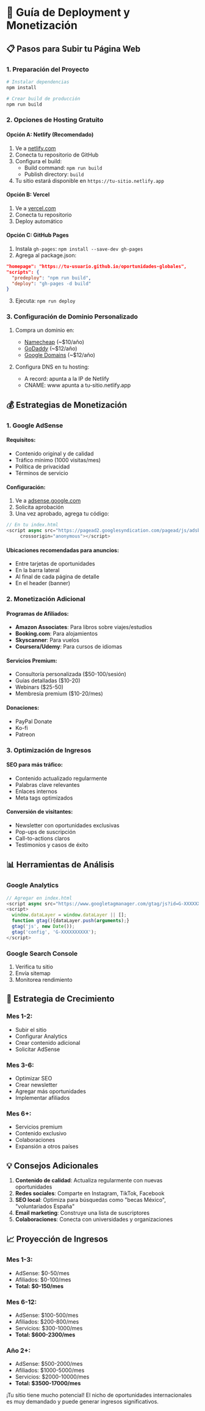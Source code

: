 # 🚀 Guía de Deployment y Monetización

## 📋 Pasos para Subir tu Página Web

### 1. **Preparación del Proyecto**

```bash
# Instalar dependencias
npm install

# Crear build de producción
npm run build
```

### 2. **Opciones de Hosting Gratuito**

#### **Opción A: Netlify (Recomendado)**
1. Ve a [netlify.com](https://netlify.com)
2. Conecta tu repositorio de GitHub
3. Configura el build:
   - Build command: `npm run build`
   - Publish directory: `build`
4. Tu sitio estará disponible en `https://tu-sitio.netlify.app`

#### **Opción B: Vercel**
1. Ve a [vercel.com](https://vercel.com)
2. Conecta tu repositorio
3. Deploy automático

#### **Opción C: GitHub Pages**
1. Instala `gh-pages`: `npm install --save-dev gh-pages`
2. Agrega al package.json:
```json
"homepage": "https://tu-usuario.github.io/oportunidades-globales",
"scripts": {
  "predeploy": "npm run build",
  "deploy": "gh-pages -d build"
}
```
3. Ejecuta: `npm run deploy`

### 3. **Configuración de Dominio Personalizado**

1. Compra un dominio en:
   - [Namecheap](https://namecheap.com) (~$10/año)
   - [GoDaddy](https://godaddy.com) (~$12/año)
   - [Google Domains](https://domains.google) (~$12/año)

2. Configura DNS en tu hosting:
   - A record: apunta a la IP de Netlify
   - CNAME: www apunta a tu-sitio.netlify.app

## 💰 Estrategias de Monetización

### 1. **Google AdSense**

#### Requisitos:
- Contenido original y de calidad
- Tráfico mínimo (1000 visitas/mes)
- Política de privacidad
- Términos de servicio

#### Configuración:
1. Ve a [adsense.google.com](https://adsense.google.com)
2. Solicita aprobación
3. Una vez aprobado, agrega tu código:
```javascript
// En tu index.html
<script async src="https://pagead2.googlesyndication.com/pagead/js/adsbygoogle.js?client=ca-pub-TU_CLIENT_ID"
     crossorigin="anonymous"></script>
```

#### Ubicaciones recomendadas para anuncios:
- Entre tarjetas de oportunidades
- En la barra lateral
- Al final de cada página de detalle
- En el header (banner)

### 2. **Monetización Adicional**

#### **Programas de Afiliados:**
- **Amazon Associates**: Para libros sobre viajes/estudios
- **Booking.com**: Para alojamientos
- **Skyscanner**: Para vuelos
- **Coursera/Udemy**: Para cursos de idiomas

#### **Servicios Premium:**
- Consultoría personalizada ($50-100/sesión)
- Guías detalladas ($10-20)
- Webinars ($25-50)
- Membresía premium ($10-20/mes)

#### **Donaciones:**
- PayPal Donate
- Ko-fi
- Patreon

### 3. **Optimización de Ingresos**

#### **SEO para más tráfico:**
- Contenido actualizado regularmente
- Palabras clave relevantes
- Enlaces internos
- Meta tags optimizados

#### **Conversión de visitantes:**
- Newsletter con oportunidades exclusivas
- Pop-ups de suscripción
- Call-to-actions claros
- Testimonios y casos de éxito

## 📊 Herramientas de Análisis

### Google Analytics
```javascript
// Agregar en index.html
<script async src="https://www.googletagmanager.com/gtag/js?id=G-XXXXXXXXXX"></script>
<script>
  window.dataLayer = window.dataLayer || [];
  function gtag(){dataLayer.push(arguments);}
  gtag('js', new Date());
  gtag('config', 'G-XXXXXXXXXX');
</script>
```

### Google Search Console
1. Verifica tu sitio
2. Envía sitemap
3. Monitorea rendimiento

## 🎯 Estrategia de Crecimiento

### **Mes 1-2:**
- Subir el sitio
- Configurar Analytics
- Crear contenido adicional
- Solicitar AdSense

### **Mes 3-6:**
- Optimizar SEO
- Crear newsletter
- Agregar más oportunidades
- Implementar afiliados

### **Mes 6+:**
- Servicios premium
- Contenido exclusivo
- Colaboraciones
- Expansión a otros países

## 💡 Consejos Adicionales

1. **Contenido de calidad**: Actualiza regularmente con nuevas oportunidades
2. **Redes sociales**: Comparte en Instagram, TikTok, Facebook
3. **SEO local**: Optimiza para búsquedas como "becas México", "voluntariados España"
4. **Email marketing**: Construye una lista de suscriptores
5. **Colaboraciones**: Conecta con universidades y organizaciones

## 📈 Proyección de Ingresos

### **Mes 1-3:**
- AdSense: $0-50/mes
- Afiliados: $0-100/mes
- **Total: $0-150/mes**

### **Mes 6-12:**
- AdSense: $100-500/mes
- Afiliados: $200-800/mes
- Servicios: $300-1000/mes
- **Total: $600-2300/mes**

### **Año 2+:**
- AdSense: $500-2000/mes
- Afiliados: $1000-5000/mes
- Servicios: $2000-10000/mes
- **Total: $3500-17000/mes**

¡Tu sitio tiene mucho potencial! El nicho de oportunidades internacionales es muy demandado y puede generar ingresos significativos.
